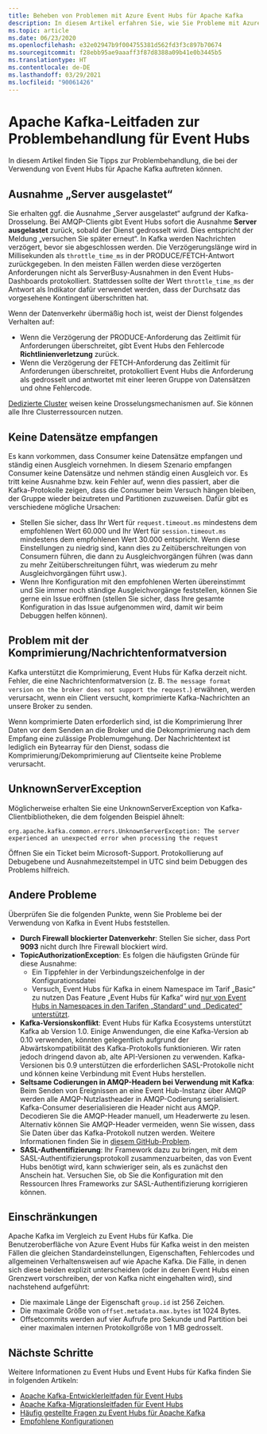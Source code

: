 ```yaml
---
title: Beheben von Problemen mit Azure Event Hubs für Apache Kafka
description: In diesem Artikel erfahren Sie, wie Sie Probleme mit Azure Event Hubs für Apache Kafka behandeln.
ms.topic: article
ms.date: 06/23/2020
ms.openlocfilehash: e32e02947b9f004755381d562fd3f3c897b70674
ms.sourcegitcommit: f28ebb95ae9aaaff3f87d8388a09b41e0b3445b5
ms.translationtype: HT
ms.contentlocale: de-DE
ms.lasthandoff: 03/29/2021
ms.locfileid: "90061426"
---
```

# <a name="apache-kafka-troubleshooting-guide-for-event-hubs"></a>Apache Kafka-Leitfaden zur Problembehandlung für Event Hubs
In diesem Artikel finden Sie Tipps zur Problembehandlung, die bei der Verwendung von Event Hubs für Apache Kafka auftreten können. 

## <a name="server-busy-exception"></a>Ausnahme „Server ausgelastet“
Sie erhalten ggf. die Ausnahme „Server ausgelastet“ aufgrund der Kafka-Drosselung. Bei AMQP-Clients gibt Event Hubs sofort die Ausnahme **Server ausgelastet** zurück, sobald der Dienst gedrosselt wird. Dies entspricht der Meldung „versuchen Sie später erneut“. In Kafka werden Nachrichten verzögert, bevor sie abgeschlossen werden. Die Verzögerungslänge wird in Millisekunden als `throttle_time_ms` in der PRODUCE/FETCH-Antwort zurückgegeben. In den meisten Fällen werden diese verzögerten Anforderungen nicht als ServerBusy-Ausnahmen in den Event Hubs-Dashboards protokolliert. Stattdessen sollte der Wert `throttle_time_ms` der Antwort als Indikator dafür verwendet werden, dass der Durchsatz das vorgesehene Kontingent überschritten hat.

Wenn der Datenverkehr übermäßig hoch ist, weist der Dienst folgendes Verhalten auf:

- Wenn die Verzögerung der PRODUCE-Anforderung das Zeitlimit für Anforderungen überschreitet, gibt Event Hubs den Fehlercode **Richtlinienverletzung** zurück.
- Wenn die Verzögerung der FETCH-Anforderung das Zeitlimit für Anforderungen überschreitet, protokolliert Event Hubs die Anforderung als gedrosselt und antwortet mit einer leeren Gruppe von Datensätzen und ohne Fehlercode.

[Dedizierte Cluster](event-hubs-dedicated-overview.md) weisen keine Drosselungsmechanismen auf. Sie können alle Ihre Clusterressourcen nutzen.

## <a name="no-records-received"></a>Keine Datensätze empfangen
Es kann vorkommen, dass Consumer keine Datensätze empfangen und ständig einen Ausgleich vornehmen. In diesem Szenario empfangen Consumer keine Datensätze und nehmen ständig einen Ausgleich vor. Es tritt keine Ausnahme bzw. kein Fehler auf, wenn dies passiert, aber die Kafka-Protokolle zeigen, dass die Consumer beim Versuch hängen bleiben, der Gruppe wieder beizutreten und Partitionen zuzuweisen. Dafür gibt es verschiedene mögliche Ursachen:

- Stellen Sie sicher, dass Ihr Wert für `request.timeout.ms` mindestens dem empfohlenen Wert 60.000 und Ihr Wert für `session.timeout.ms` mindestens dem empfohlenen Wert 30.000 entspricht. Wenn diese Einstellungen zu niedrig sind, kann dies zu Zeitüberschreitungen von Consumern führen, die dann zu Ausgleichvorgängen führen (was dann zu mehr Zeitüberschreitungen führt, was wiederum zu mehr Ausgleichvorgängen führt usw.). 
- Wenn Ihre Konfiguration mit den empfohlenen Werten übereinstimmt und Sie immer noch ständige Ausgleichvorgänge feststellen, können Sie gerne ein Issue eröffnen (stellen Sie sicher, dass Ihre gesamte Konfiguration in das Issue aufgenommen wird, damit wir beim Debuggen helfen können).

## <a name="compressionmessage-format-version-issue"></a>Problem mit der Komprimierung/Nachrichtenformatversion
Kafka unterstützt die Komprimierung, Event Hubs für Kafka derzeit nicht. Fehler, die eine Nachrichtenformatversion (z. B. `The message format version on the broker does not support the request.`) erwähnen, werden verursacht, wenn ein Client versucht, komprimierte Kafka-Nachrichten an unsere Broker zu senden.

Wenn komprimierte Daten erforderlich sind, ist die Komprimierung Ihrer Daten vor dem Senden an die Broker und die Dekomprimierung nach dem Empfang eine zulässige Problemumgehung. Der Nachrichtentext ist lediglich ein Bytearray für den Dienst, sodass die Komprimierung/Dekomprimierung auf Clientseite keine Probleme verursacht.

## <a name="unknownserverexception"></a>UnknownServerException
Möglicherweise erhalten Sie eine UnknownServerException von Kafka-Clientbibliotheken, die dem folgenden Beispiel ähnelt: 

```
org.apache.kafka.common.errors.UnknownServerException: The server experienced an unexpected error when processing the request
```

Öffnen Sie ein Ticket beim Microsoft-Support.  Protokollierung auf Debugebene und Ausnahmezeitstempel in UTC sind beim Debuggen des Problems hilfreich. 

## <a name="other-issues"></a>Andere Probleme
Überprüfen Sie die folgenden Punkte, wenn Sie Probleme bei der Verwendung von Kafka in Event Hubs feststellen.

- **Durch Firewall blockierter Datenverkehr**: Stellen Sie sicher, dass Port **9093** nicht durch Ihre Firewall blockiert wird.
- **TopicAuthorizationException**: Es folgen die häufigsten Gründe für diese Ausnahme:
    - Ein Tippfehler in der Verbindungszeichenfolge in der Konfigurationsdatei
    - Versuch, Event Hubs für Kafka in einem Namespace im Tarif „Basic“ zu nutzen Das Feature „Event Hubs für Kafka“ wird [nur von Event Hubs in Namespaces in den Tarifen „Standard“ und „Dedicated“ unterstützt](https://azure.microsoft.com/pricing/details/event-hubs/).
- **Kafka-Versionskonflikt**: Event Hubs für Kafka Ecosystems unterstützt Kafka ab Version 1.0. Einige Anwendungen, die eine Kafka-Version ab 0.10 verwenden, könnten gelegentlich aufgrund der Abwärtskompatibilität des Kafka-Protokolls funktionieren. Wir raten jedoch dringend davon ab, alte API-Versionen zu verwenden. Kafka-Versionen bis 0.9 unterstützen die erforderlichen SASL-Protokolle nicht und können keine Verbindung mit Event Hubs herstellen.
- **Seltsame Codierungen in AMQP-Headern bei Verwendung mit Kafka**: Beim Senden von Ereignissen an eine Event Hub-Instanz über AMQP werden alle AMQP-Nutzlastheader in AMQP-Codierung serialisiert. Kafka-Consumer deserialisieren die Header nicht aus AMQP. Decodieren Sie die AMQP-Header manuell, um Headerwerte zu lesen. Alternativ können Sie AMQP-Header vermeiden, wenn Sie wissen, dass Sie Daten über das Kafka-Protokoll nutzen werden. Weitere Informationen finden Sie in [diesem GitHub-Problem](https://github.com/Azure/azure-event-hubs-for-kafka/issues/56).
- **SASL-Authentifizierung**: Ihr Framework dazu zu bringen, mit dem SASL-Authentifizierungsprotokoll zusammenzuarbeiten, das von Event Hubs benötigt wird, kann schwieriger sein, als es zunächst den Anschein hat. Versuchen Sie, ob Sie die Konfiguration mit den Ressourcen Ihres Frameworks zur SASL-Authentifizierung korrigieren können. 

## <a name="limits"></a>Einschränkungen
Apache Kafka im Vergleich zu Event Hubs für Kafka. Die Benutzeroberfläche von Azure Event Hubs für Kafka weist in den meisten Fällen die gleichen Standardeinstellungen, Eigenschaften, Fehlercodes und allgemeinen Verhaltensweisen auf wie Apache Kafka. Die Fälle, in denen sich diese beiden explizit unterscheiden (oder in denen Event Hubs einen Grenzwert vorschreiben, der von Kafka nicht eingehalten wird), sind nachstehend aufgeführt:

- Die maximale Länge der Eigenschaft `group.id` ist 256 Zeichen.
- Die maximale Größe von `offset.metadata.max.bytes` ist 1024 Bytes.
- Offsetcommits werden auf vier Aufrufe pro Sekunde und Partition bei einer maximalen internen Protokollgröße von 1 MB gedrosselt.


## <a name="next-steps"></a>Nächste Schritte
Weitere Informationen zu Event Hubs und Event Hubs für Kafka finden Sie in folgenden Artikeln:  

- [Apache Kafka-Entwicklerleitfaden für Event Hubs](apache-kafka-developer-guide.md)
- [Apache Kafka-Migrationsleitfaden für Event Hubs](apache-kafka-migration-guide.md)
- [Häufig gestellte Fragen zu Event Hubs für Apache Kafka](apache-kafka-frequently-asked-questions.md)
- [Empfohlene Konfigurationen](apache-kafka-configurations.md)
